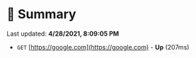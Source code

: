 # 📖 Summary
Last updated: **4/28/2021, 8:09:05 PM**

- `GET` [https://google.com](https://google.com) - **Up** (207ms)
